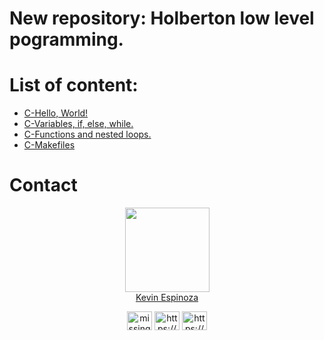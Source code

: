 # New repository: Holberton low level pogramming.

# List of content:
- [C-Hello, World!](https://github.com/KevinYeff/holbertonschool-low_level_programming/tree/main/hello_world)
- [C-Variables, if, else, while.](https://github.com/KevinYeff/holbertonschool-low_level_programming/tree/main/variables_if_else_while)
- [C-Functions and nested loops.](https://github.com/KevinYeff/holbertonschool-low_level_programming/tree/main/functions_nested_loops)
- [C-Makefiles](https://github.com/KevinYeff/holbertonschool-low_level_programming/tree/main/makefiles)

# Contact

<p align="center">
  <img src="https://avatars.githubusercontent.com/u/105649198?v=4" width=135>
  <br>
  <a href="https://github.com/KevinYeff"><h>Kevin Espinoza</h></a>
</p>

<p align="center">
<a href="https://twitter.com/missingyeff" target="blank"><img align="center" src="https://raw.githubusercontent.com/rahuldkjain/github-profile-readme-generator/master/src/images/icons/Social/twitter.svg" alt="missingyeff" height="30" width="40" /></a>
<a href="https://www.linkedin.com/in/kevin-espinoza-salguedo-81a0a223b/" target="blank"><img align="center" src="https://raw.githubusercontent.com/rahuldkjain/github-profile-readme-generator/master/src/images/icons/Social/linked-in-alt.svg" alt="https://www.linkedin.com/in/kevin-espinoza-salguedo-81a0a223b" height="30" width="40" /></a>
<a href="https://github.com/KevinYeff" target="blank"><img align="center" src="https://raw.githubusercontent.com/rahuldkjain/github-profile-readme-generator/master/src/images/icons/Social/github.svg" alt="https://www.github.com/KevinYeff" height="30" width="40" /></a>

</p>
